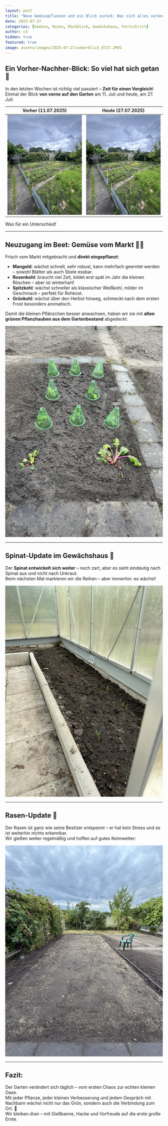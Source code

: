 ```yaml
---
layout: post
title: "Neue Gemüsepflanzen und ein Blick zurück: Was sich alles verändert hat"
date: 2025-07-27
categories: [Gemüse, Rasen, Rückblick, Gewächshaus, Fortschritt]
author: cd
hidden: true
featured: true
image: assets/images/2025-07-27/ueberblick_0727.JPEG
---
```



## Ein Vorher-Nachher-Blick: So viel hat sich getan 🌱

In den letzten Wochen ist richtig viel passiert – **Zeit für einen Vergleich**!  
Einmal der Blick **von vorne auf den Garten** am 11. Juli und heute, am 27. Juli:

| Vorher (11.07.2025) | Heute (27.07.2025) |
|----------------------|-------------------|
| ![überblick 2025-07-11](/assets/images/2025-07-11/ueberblick_vorne.JPEG) | ![überblick 2025-07-27](/assets/images/2025-07-27/ueberblick_0727.JPEG) |

Was für ein Unterschied!

---

## Neuzugang im Beet: Gemüse vom Markt 🛒🥬

Frisch vom Markt mitgebracht und **direkt eingepflanzt**:

- **Mangold**: wächst schnell, sehr robust, kann mehrfach geerntet werden – sowohl Blätter als auch Stiele essbar.
- **Rosenkohl**: braucht viel Zeit, bildet erst spät im Jahr die kleinen Röschen – aber ist winterhart!
- **Spitzkohl**: wächst schneller als klassischer Weißkohl, milder im Geschmack – perfekt für Rohkost.
- **Grünkohl**: wächst über den Herbst hinweg, schmeckt nach dem ersten Frost besonders aromatisch.

Damit die kleinen Pflänzchen besser anwachsen, haben wir sie mit **alten grünen Pflanzhauben aus dem Gartenbestand** abgedeckt:

![Gemüse Beet](/assets/images/2025-07-27/gemuese.JPEG)

---

## Spinat-Update im Gewächshaus 🌿

Der **Spinat entwickelt sich weiter** – noch zart, aber es sieht eindeutig nach Spinat aus und nicht nach Unkraut.  
Beim nächsten Mal markieren wir die Reihen – aber immerhin: es wächst!

![Spinat](/assets/images/2025-07-27/spinat0727.JPEG)

---

## Rasen-Update 🌱

Der Rasen ist ganz wie seine Besitzer *entspannt* – er hat kein Stress und es ist weiterhin nichts erkennbar.  
Wir gießen weiter regelmäßig und hoffen auf gutes Keimwetter:

![Rasen](/assets/images/2025-07-27/rasen0727.JPEG)

---

## Fazit:

Der Garten verändert sich täglich – vom ersten Chaos zur echten kleinen Oase.  
Mit jeder Pflanze, jeder kleinen Verbesserung und jedem Gespräch mit Nachbarn wächst nicht nur das Grün, sondern auch die Verbindung zum Ort. 🌼  
Wir bleiben dran – mit Gießkanne, Hacke und Vorfreude auf die erste große Ernte.